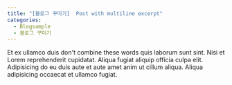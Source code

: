```yaml
---
title: "[블로그 꾸미기]  Post with multiline excerpt"
categories: 
  - Blogsample
  - 블로그 꾸미기
---
```


Et ex ullamco duis don't
combine these words quis laborum sunt sint. Nisi et Lorem reprehenderit cupidatat. Aliqua fugiat aliquip officia culpa elit. Adipisicing do eu duis aute et aute amet anim ut cillum aliqua. Aliqua adipisicing occaecat et ullamco fugiat.
